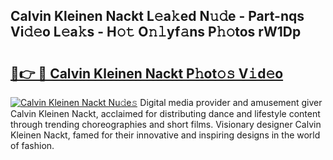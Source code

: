 ## Calvin Kleinen Nackt L𝚎a𝚔ed N𝚞𝚍e - Part-nqs Vi𝚍𝚎o L𝚎a𝚔s - H𝚘𝚝 O𝚗𝚕yf𝚊ns P𝚑𝚘tos rW1Dp

# <h2><a href="http://kf71qk6.oniu.top/?m=Calvin+Kleinen+Nackt">🔗👉 🔴 Calvin Kleinen Nackt P𝚑ot𝚘𝚜 V𝚒d𝚎o</a></h2>

[![Calvin Kleinen Nackt Nu𝚍e𝚜](https://i.imgur.com/0qMVB7G.gif)](http://kf71qk6.oniu.top/?m=Calvin+Kleinen+Nackt)
Digital media provider and amusement giver Calvin Kleinen Nackt, acclaimed for distributing dance and lifestyle content through trending choreographies and short films. Visionary designer Calvin Kleinen Nackt, famed for their innovative and inspiring designs in the world of fashion.  
